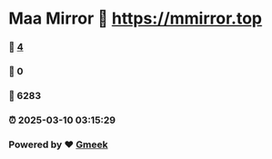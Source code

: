 # Maa Mirror :link: https://mmirror.top 
### :page_facing_up: [4](https://mmirror.top/tag.html) 
### :speech_balloon: 0 
### :hibiscus: 6283 
### :alarm_clock: 2025-03-10 03:15:29 
### Powered by :heart: [Gmeek](https://github.com/Meekdai/Gmeek)
